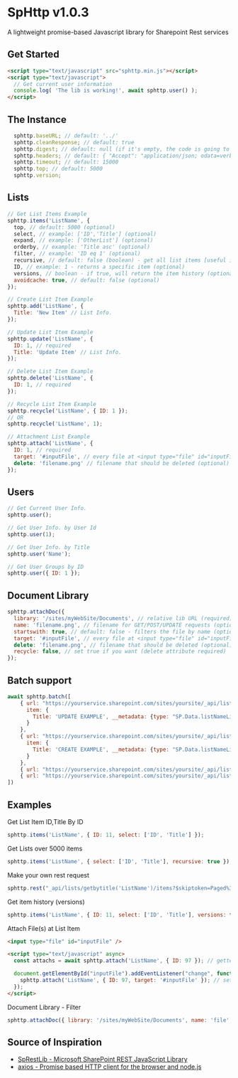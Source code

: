 # SpHttp v1.0.3
A lightweight promise-based Javascript library for Sharepoint Rest services

## Get Started
```html
<script type="text/javascript" src="sphttp.min.js"></script>
<script type="text/javascript">
  // Get current user information
  console.log( 'The lib is working!', await sphttp.user() );
</script>
```

## The Instance
```js
  sphttp.baseURL; // default: '../'
  sphttp.cleanResponse; // default: true
  sphttp.digest; // default: null (if it's empty, the code is going to set it)
  sphttp.headers; // default: { "Accept": "application/json; odata=verbose" }
  sphttp.timeout; // default: 15000
  sphttp.top; // default: 5000
  sphttp.version;
```

## Lists
```js
// Get List Items Example
sphttp.items('ListName', {
  top, // default: 5000 (optional)
  select, // example: ['ID','Title'] (optional)
  expand, // example: ['OtherList'] (optional)
  orderby, // example: 'Title asc' (optional)
  filter, // example: 'ID eq 1' (optional)
  recursive, // default: false (boolean) - get all list items [useful if the list is over 5000 items] (optional)
  ID, // example: 1 - returns a specific item (optional)
  versions, // boolean - if true, will return the item history (optional, needs ID)
  avoidcache: true, // default: false (optional)
});

// Create List Item Example
sphttp.add('ListName', {
  Title: 'New Item' // List Info.
});

// Update List Item Example
sphttp.update('ListName', {
  ID: 1, // required
  Title: 'Update Item' // List Info.
});

// Delete List Item Example
sphttp.delete('ListName', {
  ID: 1, // required
});

// Recycle List Item Example
sphttp.recycle('ListName', { ID: 1 });
// OR
sphttp.recycle('ListName', 1);

// Attachment List Example
sphttp.attach('ListName', {
  ID: 1, // required
  target: '#inputFile', // every file at <input type="file" id="inputFile" /> will be attached (optional)
  delete: 'filename.png' // filename that should be deleted (optional)
});
```

## Users
```js
// Get Current User Info.
sphttp.user();

// Get User Info. by User Id
sphttp.user(1);

// Get User Info. by Title
sphttp.user('Name');

// Get User Groups by ID
sphttp.user({ ID: 1 });
```

## Document Library
```js
sphttp.attachDoc({
  library: '/sites/myWebSite/Documents', // relative lib URL (required)
  name: 'filename.png', // filename for GET/POST/UPDATE requests (optional)
  startswith: true, // default: false - filters the file by name (optional)
  target: '#inputFile', // every file at <input type="file" id="inputFile" /> will be attached (optional)
  delete: 'filename.png', // filename that should be deleted (optional)
  recycle: false, // set true if you want (delete attribute required)
});
```

## Batch support
```js
await sphttp.batch([
    { url: "https://yourservice.sharepoint.com/sites/yoursite/_api/lists/getbytitle('listName')/items(75)", action: "UPDATE",
      item: {
        Title: 'UPDATE EXAMPLE', __metadata: {type: "SP.Data.listNameListItem"}
      }
    },
    { url: "https://yourservice.sharepoint.com/sites/yoursite/_api/lists/getbytitle('listName')/items", action: "POST",
      item: {
        Title: 'CREATE EXAMPLE', __metadata: {type: "SP.Data.listNameListItem"}
      }
    },
    { url: "https://yourservice.sharepoint.com/sites/yoursite/_api/lists/getbytitle('listName')/items?$select=Example", action: "GET" },
    { url: "https://yourservice.sharepoint.com/sites/yoursite/_api/lists/getbytitle('listName')/items?$select=ID", action: "GET" },
])
```

## Examples
Get List Item ID,Title By ID
```js
sphttp.items('ListName', { ID: 11, select: ['ID', 'Title'] });
```

Get Lists over 5000 items
```js
sphttp.items('ListName', { select: ['ID', 'Title'], recursive: true });
```

Make your own rest request
```js
sphttp.rest("_api/lists/getbytitle('ListName')/items?$skiptoken=Paged%3dTRUE%26p_ID%3d15000&$top=5000");
```

Get item history (versions)
```js
sphttp.items('ListName', { ID: 11, select: ['ID', 'Title'], versions: true });
```

Attach File(s) at List Item
```html
<input type="file" id="inputFile" />

<script type="text/javascript" async>
  const attachs = await sphttp.attach('ListName', { ID: 97 }); // getter

  document.getElementById("inputFile").addEventListener("change", function(e) {
    sphttp.attach('ListName', { ID: 97, target: '#inputFile' }); // setter - Warning: this method does not overwrite!
  });
</script>
```

Document Library - Filter
```js
sphttp.attachDoc({ library: '/sites/myWebSite/Documents', name: 'file', startswith: true });
```

## Source of Inspiration
- [SpRestLib - Microsoft SharePoint REST JavaScript Library](https://github.com/gitbrent/SpRestLib/)
- [axios - Promise based HTTP client for the browser and node.js](https://github.com/axios/axios)
